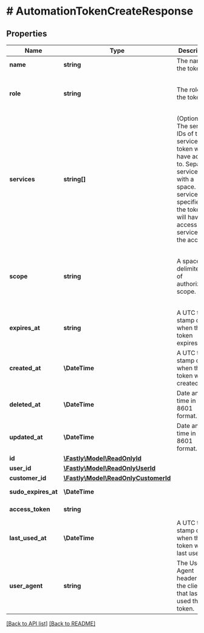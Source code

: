 # # AutomationTokenCreateResponse

## Properties

Name | Type | Description | Notes
------------ | ------------- | ------------- | -------------
**name** | **string** | The name of the token. | [optional] 
**role** | **string** | The role on the token. | [optional]  [one of: 'billing', 'engineer', 'user']
**services** | **string[]** | (Optional) The service IDs of the services the token will have access to. Separate service IDs with a space. If no services are specified, the token will have access to all services on the account. | [optional] 
**scope** | **string** | A space-delimited list of authorization scope. | [optional]  [one of: 'global', 'purge_select', 'purge_all', 'global:read'] [defaults to 'global']
**expires_at** | **string** | A UTC time-stamp of when the token expires. | [optional] 
**created_at** | **\DateTime** | A UTC time-stamp of when the token was created. | [optional] [readonly] 
**deleted_at** | **\DateTime** | Date and time in ISO 8601 format. | [optional] [readonly] 
**updated_at** | **\DateTime** | Date and time in ISO 8601 format. | [optional] [readonly] 
**id** | [**\Fastly\Model\ReadOnlyId**](ReadOnlyId.md) |  | [optional] 
**user_id** | [**\Fastly\Model\ReadOnlyUserId**](ReadOnlyUserId.md) |  | [optional] 
**customer_id** | [**\Fastly\Model\ReadOnlyCustomerId**](ReadOnlyCustomerId.md) |  | [optional] 
**sudo_expires_at** | **\DateTime** |  | [optional] [readonly] 
**access_token** | **string** |  | [optional] [readonly] 
**last_used_at** | **\DateTime** | A UTC time-stamp of when the token was last used. | [optional] [readonly] 
**user_agent** | **string** | The User-Agent header of the client that last used the token. | [optional] 


[[Back to API list]](../../README.md#endpoints) [[Back to README]](../../README.md)
